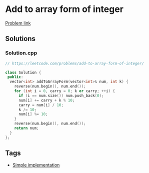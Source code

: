 # Add to array form of integer

[Problem link](https://leetcode.com/problems/add-to-array-form-of-integer/)

## Solutions


### Solution.cpp
```cpp
// https://leetcode.com/problems/add-to-array-form-of-integer/

class Solution {
 public:
  vector<int> addToArrayForm(vector<int>& num, int k) {
    reverse(num.begin(), num.end());
    for (int i = 0, carry = 0; k or carry; ++i) {
      if (i == num.size()) num.push_back(0);
      num[i] += carry + k % 10;
      carry = num[i] / 10;
      k /= 10;
      num[i] %= 10;
    }
    reverse(num.begin(), num.end());
    return num;
  }
};
```
## Tags

* [Simple implementation](/Collections/simple-implementation.md#simple-implementation)
